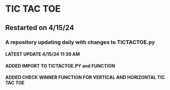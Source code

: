 # TIC TAC TOE

## Restarted on 4/15/24 

### A repository updating daily with changes to TICTACTOE.py

#### LATEST UPDATE 4/15/24 11:39 AM

#### ADDED IMPORT TO TICTACTOE.PY and FUNCTION

#### ADDED CHECK WINNER FUNCTION FOR VERTICAL AND HORIZONTAL TIC TAC TOE
